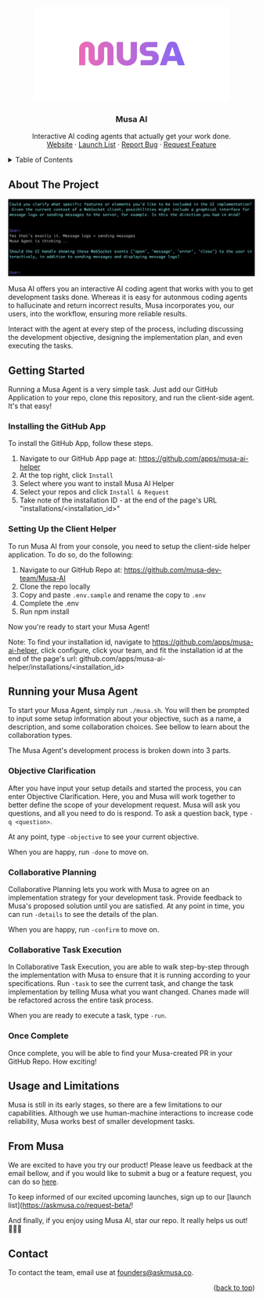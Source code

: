 <!-- Improved compatibility of back to top link: See: https://github.com/othneildrew/Best-README-Template/pull/73 -->
<a name="readme-top"></a>
<!--
*** Thanks for checking out the Best-README-Template. If you have a suggestion
*** that would make this better, please fork the repo and create a pull request
*** or simply open an issue with the tag "enhancement".
*** Don't forget to give the project a star!
*** Thanks again! Now go create something AMAZING! :D
-->



<!-- PROJECT SHIELDS -->
<!--
*** I'm using markdown "reference style" links for readability.
*** Reference links are enclosed in brackets [ ] instead of parentheses ( ).
*** See the bottom of this document for the declaration of the reference variables
*** for contributors-url, forks-url, etc. This is an optional, concise syntax you may use.
*** https://www.markdownguide.org/basic-syntax/#reference-style-links
-->
<!-- [![Issues][issues-shield]][issues-url] -->



<!-- PROJECT LOGO -->
<br />
<div align="center">
  <a href="https://github.com/github_username/repo_name">
    <img src="src/musa.png" alt="Logo">
  </a>

<h3 align="center">Musa AI</h3>

  <p align="center">
    Interactive AI coding agents that actually get your work done.
    <br />
    <!-- <a href="https://github.com/github_username/repo_name">View Demo</a>
    · -->
    <a href="https://askmusa.co/">Website</a>
    ·
    <a href="https://askmusa.co/request-beta/">Launch List</a>
    ·
    <a href="https://github.com/musa-dev-team/Musa-AI/issues">Report Bug</a>
    ·
    <a href="https://github.com/musa-dev-team/Musa-AI/issues">Request Feature</a>
  </p>
</div>



<!-- TABLE OF CONTENTS -->
<details>
  <summary>Table of Contents</summary>
  <ol>
    <li>
      <a href="#about-the-project">About The Project</a>
      <!-- <ul>
        <li><a href="#built-with">Built With</a></li>
      </ul> -->
    </li>
    <li>
      <a href="#getting-started">Getting Started</a>
      <ul>
        <li><a href="#prerequisites">Prerequisites</a></li>
        <li><a href="#installation">Installation</a></li>
      </ul>
    </li>
    <li><a href="#usage">Usage</a></li>
    <li><a href="#roadmap">Roadmap</a></li>
    <li><a href="#contributing">Contributing</a></li>
    <li><a href="#license">License</a></li>
    <li><a href="#contact">Contact</a></li>
    <li><a href="#acknowledgments">Acknowledgments</a></li>
  </ol>
</details>



<!-- ABOUT THE PROJECT -->
## About The Project

<img src="src/objective_clarification.png" alt="Logo">

Musa AI offers you an interactive AI coding agent that works with you to get development tasks done. Whereas it is easy for autonmous coding agents to hallucinate and return incorrect results, Musa incorporates you, our users, into the workflow, ensuring more reliable results. 

Interact with the agent at every step of the process, including discussing the development objective, designing the implementation plan, and even executing the tasks.

<!-- GETTING STARTED -->
## Getting Started

Running a Musa Agent is a very simple task. Just add our GitHub Application to your repo, clone this repository, and run the client-side agent. It's that easy!

### Installing the GitHub App

To install the GitHub App, follow these steps.
1. Navigate to our GitHub App page at: https://github.com/apps/musa-ai-helper
2. At the top right, click `Install`
3. Select where you want to install Musa AI Helper
4. Select your repos and click `Install & Request`
5. Take note of the installation ID - at the end of the page's URL "installations/<installation_id>"


### Setting Up the Client Helper
To run Musa AI from your console, you need to setup the client-side helper application.
To do so, do the following:
1. Navigate to our GitHub Repo at: https://github.com/musa-dev-team/Musa-AI
2. Clone the repo locally
3. Copy and paste `.env.sample` and rename the copy to `.env`
4. Complete the .env
5. Run npm install

Now you're ready to start your Musa Agent!

Note: To find your installation id, navigate to https://github.com/apps/musa-ai-helper, click configure, click your team, and fit the installation id at the end of the page's url: github.com/apps/musa-ai-helper/installations/<installation_id>


<!-- USAGE EXAMPLES -->
## Running your Musa Agent
To start your Musa Agent, simply run `./musa.sh`. You will then be prompted to input some setup information about your objective, such as a name, a description, and some collaboration choices. See bellow to learn about the  collaboration types.


The Musa Agent's development process is broken down into 3 parts.

### Objective Clarification
After you have input your setup details and started the process, you can enter Objective Clarification. Here, you and Musa will work together to better define the scope of your development request. Musa will ask you questions, and all you need to do is respond. To ask a question back, type `-q <question>`.

At any point, type `-objective` to see your current objective.

When you are happy, run `-done` to move on. 

### Collaborative Planning
Collaborative Planning lets you work with Musa to agree on an implementation strategy for your development task. Provide feedback to Musa's proposed solution until you are satisfied. At any point in time, you can run `-details` to see the details of the plan. 

When you are happy, run `-confirm` to move on.

### Collaborative Task Execution
In Collaborative Task Execution, you are able to walk step-by-step through the implementation with Musa to ensure that it is running according to your specifications. Run `-task` to see the current task, and change the task implementation by telling Musa what you want changed. Chanes made will be refactored across the entire task process.

When you are ready to execute a task, type `-run`.

### Once Complete
Once complete, you will be able to find your Musa-created PR in your GitHub Repo. How exciting!

## Usage and Limitations
Musa is still in its early stages, so there are a few limitations to our capabilities. Although we use human-machine interactions to increase code reliability, Musa works best of smaller development tasks. 

## From Musa
We are excited to have you try our product! Please leave us feedback at the email bellow, and if you would like to submit a bug or a feature request, you can do so [here](https://github.com/musa-dev-team/Musa-AI/issues).

To keep informed of our excited upcoming launches, sign up to our [launch list](https://askmusa.co/request-beta/!

And finally, if you enjoy using Musa AI, star our repo. It really helps us out! <br>🌟🌟🌟

<!-- ROADMAP -->
<!-- ## Roadmap

- [ ] Feature 1
- [ ] Feature 2
- [ ] Feature 3
    - [ ] Nested Feature

See the [open issues](https://github.com/github_username/repo_name/issues) for a full list of proposed features (and known issues).

<p align="right">(<a href="#readme-top">back to top</a>)</p> -->



<!-- CONTACT -->
## Contact

To contact the team, email use at founders@askmusa.co.

<p align="right">(<a href="#readme-top">back to top</a>)</p>



<!-- MARKDOWN LINKS & IMAGES -->
<!-- https://www.markdownguide.org/basic-syntax/#reference-style-links -->
[contributors-shield]: https://img.shields.io/github/contributors/github_username/repo_name.svg?style=for-the-badge
[contributors-url]: https://github.com/github_username/repo_name/graphs/contributors
[forks-shield]: https://img.shields.io/github/forks/github_username/repo_name.svg?style=for-the-badge
[forks-url]: https://github.com/github_username/repo_name/network/members
[stars-shield]: https://img.shields.io/github/stars/github_username/repo_name.svg?style=for-the-badge
[issues-shield]: https://img.shields.io/github/issues/github_username/repo_name.svg?style=for-the-badge
[issues-url]: https://github.com/musa-dev-team/Musa-AI/issues
[license-shield]: https://img.shields.io/github/license/github_username/repo_name.svg?style=for-the-badge
[license-url]: https://github.com/github_username/repo_name/blob/master/LICENSE.txt
[linkedin-shield]: https://img.shields.io/badge/-LinkedIn-black.svg?style=for-the-badge&logo=linkedin&colorB=555
[linkedin-url]: https://linkedin.com/in/linkedin_username
[product-screenshot]: images/screenshot.png
[Next.js]: https://img.shields.io/badge/next.js-000000?style=for-the-badge&logo=nextdotjs&logoColor=white
[Next-url]: https://nextjs.org/
[React.js]: https://img.shields.io/badge/React-20232A?style=for-the-badge&logo=react&logoColor=61DAFB
[React-url]: https://reactjs.org/
[Vue.js]: https://img.shields.io/badge/Vue.js-35495E?style=for-the-badge&logo=vuedotjs&logoColor=4FC08D
[Vue-url]: https://vuejs.org/
[Angular.io]: https://img.shields.io/badge/Angular-DD0031?style=for-the-badge&logo=angular&logoColor=white
[Angular-url]: https://angular.io/
[Svelte.dev]: https://img.shields.io/badge/Svelte-4A4A55?style=for-the-badge&logo=svelte&logoColor=FF3E00
[Svelte-url]: https://svelte.dev/
[Laravel.com]: https://img.shields.io/badge/Laravel-FF2D20?style=for-the-badge&logo=laravel&logoColor=white
[Laravel-url]: https://laravel.com
[Bootstrap.com]: https://img.shields.io/badge/Bootstrap-563D7C?style=for-the-badge&logo=bootstrap&logoColor=white
[Bootstrap-url]: https://getbootstrap.com
[JQuery.com]: https://img.shields.io/badge/jQuery-0769AD?style=for-the-badge&logo=jquery&logoColor=white
[JQuery-url]: https://jquery.com 
